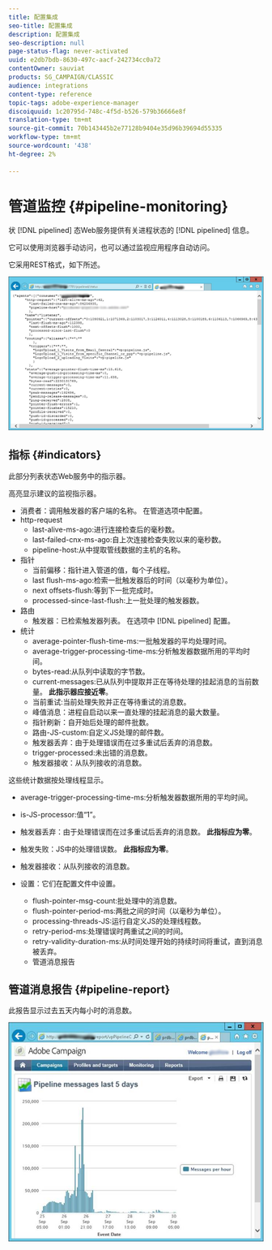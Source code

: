 ```yaml
---
title: 配置集成
seo-title: 配置集成
description: 配置集成
seo-description: null
page-status-flag: never-activated
uuid: e2db7bdb-8630-497c-aacf-242734cc0a72
contentOwner: sauviat
products: SG_CAMPAIGN/CLASSIC
audience: integrations
content-type: reference
topic-tags: adobe-experience-manager
discoiquuid: 1c20795d-748c-4f5d-b526-579b36666e8f
translation-type: tm+mt
source-git-commit: 70b143445b2e77128b9404e35d96b39694d55335
workflow-type: tm+mt
source-wordcount: '438'
ht-degree: 2%

---
```



# 管道监控 {#pipeline-monitoring}

状 [!DNL pipelined] 态Web服务提供有关进程状态的 [!DNL pipelined] 信息。

它可以使用浏览器手动访问，也可以通过监视应用程序自动访问。

它采用REST格式，如下所述。

![](assets/triggers_8.png)

## 指标 {#indicators}

此部分列表状态Web服务中的指示器。

高亮显示建议的监视指示器。

* 消费者：调用触发器的客户端的名称。 在管道选项中配置。
* http-request
   * last-alive-ms-ago:进行连接检查后的毫秒数。
   * last-failed-cnx-ms-ago:自上次连接检查失败以来的毫秒数。
   * pipeline-host:从中提取管线数据的主机的名称。
* 指针
   * 当前偏移：指针进入管道的值，每个子线程。
   * last flush-ms-ago:检索一批触发器后的时间（以毫秒为单位）。
   * next offsets-flush:等到下一批完成时。
   * processed-since-last-flush:上一批处理的触发器数。
* 路由
   * 触发器：已检索触发器列表。 在选项中 [!DNL pipelined] 配置。
* 统计
   * average-pointer-flush-time-ms:一批触发器的平均处理时间。
   * average-trigger-processing-time-ms:分析触发器数据所用的平均时间。
   * bytes-read:从队列中读取的字节数。
   * current-messages:已从队列中提取并正在等待处理的挂起消息的当前数量。 **此指示器应接近零**。
   * 当前重试:当前处理失败并正在等待重试的消息数。
   * 峰值消息：进程自启动以来一直处理的挂起消息的最大数量。
   * 指针刷新：自开始后处理的邮件批数。
   * 路由-JS-custom:自定义JS处理的邮件数。
   * 触发器丢弃：由于处理错误而在过多重试后丢弃的消息数。
   * trigger-processed:未出错的消息数。
   * 触发器接收：从队列接收的消息数。

这些统计数据按处理线程显示。

* average-trigger-processing-time-ms:分析触发器数据所用的平均时间。
* is-JS-processor:值“1”。
* 触发器丢弃：由于处理错误而在过多重试后丢弃的消息数。 **此指标应为零**。
* 触发失败：JS中的处理错误数。 **此指标应为零**。
* 触发器接收：从队列接收的消息数。

* 设置：它们在配置文件中设置。
   * flush-pointer-msg-count:批处理中的消息数。
   * flush-pointer-period-ms:两批之间的时间（以毫秒为单位）。
   * processing-threads-JS:运行自定义JS的处理线程数。
   * retry-period-ms:处理错误时两重试之间的时间。
   * retry-validity-duration-ms:从时间处理开始的持续时间将重试，直到消息被丢弃。
   * 管道消息报告

## 管道消息报告 {#pipeline-report}

此报告显示过去五天内每小时的消息数。

![](assets/triggers_9.png)
